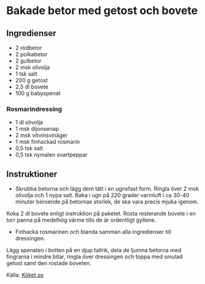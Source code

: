 # Bakade betor med getost och bovete

## Ingredienser

* 2 rödbetor
* 2 polkabetor
* 2 gulbetor
* 2 msk olivolja
* 1 tsk salt
* 200 g getost
* 2,5 dl bovete
* 100 g babyspenat

### Rosmarindressing
* 1 dl olivolja
* 1 msk dijonsenap
* 2 msk vitvinsvinäger
* 1 msk finhackad rosmarin
* 0,5 tsk salt
* 0,5 tsk nymalen svartpeppar

## Instruktioner

* Skrubba betorna och lägg dem tätt i en ugnsfast form. Ringla över 2 msk olivolja och 1 nypa salt. Baka i ugn på 220 grader varmluft i ca 30-40 minuter beroende på betornas storlek, de ska vara precis mjuka igenom.
									
Koka 2 dl bovete enligt instruktion på paketet. Rosta resterande bovete i en torr panna på medelhög värme tills de är ordentligt gyllene. 
* Finhacka rosmarinen och blanda samman alla ingredienser till dressingen.
						
Lägg spenaten i botten på en djup tallrik, dela de ljumna betorna med fingrarna i mindre bitar, ringla över dressingen och toppa med smulad getost samt den rostade boveten.

Källa: [Köket.se](https://www.koket.se/bakade-betor-med-getost-och-bovete)